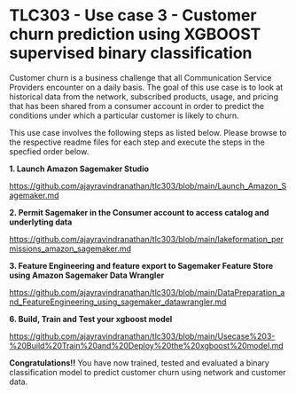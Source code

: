 # TLC303 - Use case 3 - Customer churn prediction using XGBOOST supervised binary classification

Customer churn is a business challenge that all Communication Service Providers encounter on a daily basis. The goal of this use case is to look at historical data from the network, subscribed products, usage, and pricing that has been shared from a consumer account in order to predict the conditions under which a particular customer is likely to churn.

This use case involves the following steps as listed below. Please browse to the respective readme files for each step and execute the steps in the specfied order below.

**1. Launch Amazon Sagemaker Studio**

https://github.com/ajayravindranathan/tlc303/blob/main/Launch_Amazon_Sagemaker.md

**2. Permit Sagemaker in the Consumer account to access catalog and underlyting data**

https://github.com/ajayravindranathan/tlc303/blob/main/lakeformation_permissions_amazon_sagemaker.md


**3. Feature Engineering and feature export to Sagemaker Feature Store using Amazon Sagemaker Data Wrangler**

https://github.com/ajayravindranathan/tlc303/blob/main/DataPreparation_and_FeatureEngineering_using_sagemaker_datawrangler.md

**6. Build, Train and Test your xgboost model**

https://github.com/ajayravindranathan/tlc303/blob/main/Usecase%203-%20Build%20Train%20and%20Deploy%20the%20xgboost%20model.md

**Congratulations!!** You have now trained, tested and evaluated a binary classification model to predict customer churn using network and customer data.


